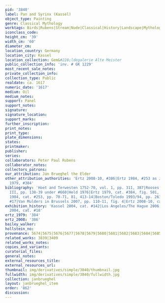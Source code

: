 ```yaml
---
pid: '3840'
label: Pan and Syrinx (Kassel)
object_type: Painting
genre: Classical Mythology
worktags: Birds|Rubens|Stream|Nude|Classical|History|Landscape|Mythological|Flowers
iconclass_code:
height_cm: '39'
width_cm: '60'
diameter_cm:
location_country: Germany
location_city: Kassel
location_collection: Gem&#228;ldegalerie Alte Meister
public_collection_info: 'inv. # GK 1229'
most_recent_sale_notes:
private_collection_info:
collection_type: Public
realdate: ca. 1617
numeric_date: '1617'
medium: Oil
medium_notes:
support: Panel
support_notes:
signature:
signature_location:
support_marks:
further_inscription:
print_notes:
print_type:
plate_dimensions:
states:
printmaker:
publisher:
series:
collaborators: Peter Paul Rubens
collaborator_notes:
collectors_patrons:
our_attribution: Jan Brueghel the Elder
other_attribution_authorities: 'Ertz 2008-10, #386|Ertz 1984, #253 as Jan the Younger|Ertz
  1979, #384'
bibliography: 'Hoet and Terwesten 1752-70, vol. 1, pp. 311, 387|Rooses 1890, vol.
  III, pp. 138-39 under #660|Held 1976|Ertz 1979, cat. #384, fig. 501, pp. 417-418|Ertz
  1984, cat. #253, pp. 70-71, 81, 413-14|Boston/Toledo 1993/94, pp. 261-62 under cat.
  #17|Van Mulders in Brussels 2007, pp. 110-11, fig. 4|Ertz 2008-10, cat. #386'
exhibition_history: 'Kassel 2004, cat. #142|Los Angeles/The Hague 2006, cat. #5|Kassel/Frankfurt
  2004, cat. #18'
ertz_1979: '384'
ertz_2008: '386'
bailey_walker:
hollstein_no:
provenance: 5674|5675|5676|5677|5678|5679|5680|5681|5682|5683|5684|5685|5686|5687|5688|5689|5690|5691
related_works: 3839|3409
related_works_notes:
copies_and_variants:
curatorial_files:
general_notes:
external_resources_title:
external_resources_url:
thumbnail: img/derivatives/simple/3840/thumbnail.jpg
fullwidth: img/derivatives/simple/3840/fullwidth.jpg
collection: janbrueghel
layout: janbrueghel_item
order: '862'
discussion:
---
```

